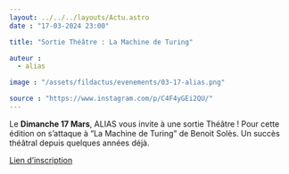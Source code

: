 ```yaml
---
layout: ../../../layouts/Actu.astro
date : "17-03-2024 23:00"

title: "Sortie Théâtre : La Machine de Turing"

auteur :
  - alias

image : "/assets/fildactus/evenements/03-17-alias.png"

source : "https://www.instagram.com/p/C4F4yGEi2QU/"
---
```


Le __Dimanche 17 Mars__, ALIAS vous invite à une sortie Théâtre ! Pour cette édition on s’attaque à “La Machine de Turing” de Benoit Solès. Un succès théâtral depuis quelques années déjà.

[Lien d’inscription](https://docs.google.com/forms/d/e/1FAIpQLScw-FnTkbfutn5eDz7xQjfjUXCyFNbqI2yj0Gx3utHDJYP9aA/viewform)
